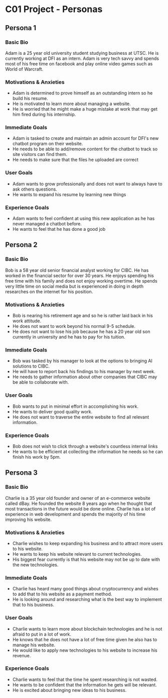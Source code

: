 # C01 Project - Personas


## Persona 1

### Basic Bio

Adam is a 25 year old university student studying business at UTSC. He is currently working at DFI as an 
intern. Adam is very tech savvy and spends most of his free time on facebook and play online video games 
such as World of Warcraft. 

### Motivations & Anxieties

* Adam is determined to prove himself as an outstanding intern so he build his resume.
* He is motivated to learn more about managing a website.
* He is worried that he might make a huge mistake at work that may get him fired during his internship.

### Immediate Goals

* Adam is tasked to create and maintain an admin account for DFI's new chatbot program on their website.
* He needs to be able to add/remove content for the chatbot to track so site visitors can find them.
* He needs to make sure that the files he uploaded are correct

### User Goals

* Adam wants to grow professionally and does not want to always have to ask others questions.
* He wants to expand his resume by learning new things

### Experience Goals

* Adam wants to feel confident at using this new application as he has never managed a chatbot before. 
* He wants to feel that he has done a good job



## Persona 2

### Basic Bio

Bob is a 58 year old senior financial analyst working for CIBC. He has worked in the financial sector for 
over 30 years. He enjoys spending his free time with his family and does not enjoy working overtime. He 
spends very little time on social media but is experienced in doing in depth researches on the internet for 
his position.

### Motivations & Anxieties

* Bob is nearing his retirement age and so he is rather laid back in his work attitude.
* He does not want to work beyond his normal 9-5 schedule.
* He does not want to lose his job because he has a 20 year old son currently in university and he has to pay for his tuition.

### Immediate Goals

* Bob was tasked by his manager to look at the options to bringing AI solutions to CIBC. 
* He will have to report back his findings to his manager by next week.
* He needs to gather information about other companies that CIBC may be able to collaborate with.

### User Goals

* Bob wants to put in minimal effort in accomplishing his work.
* He wants to deliver good quality work.
* He does not want to traverse the entire website to find all relevant information.

### Experience Goals

* Bob does not wish to click through a website's countless internal links
* He wants to be efficient at collecting the information he needs so he can finish his work by 5pm.

## Persona 3

### Basic Bio

Charlie is a 35 year old founder and owner of an e-commerce website called dBay. He founded the website 8 
years ago when he thought that most transactions in the future would be done online. Charlie has a lot of 
experience in web development and spends the majority of his time improving his website.

### Motivations & Anxieties

* Charlie wishes to keep expanding his business and to attract more users to his website.
* He wants to keep his website relevant to current technologies.
* His biggest fear currently is that his website may not be up to date with the new technologies.

### Immediate Goals

* Charlie has heard many good things about cryptocurrency and wishes to add that to his website as a payment method. 
* He is looking around and researching what is the best way to implement that to his business.

### User Goals

* Charlie wants to learn more about blockchain technologies and he is not afraid to put in a lot of work. 
* He knows that he does not have a lot of free time given he also has to manage his website.
* He would like to apply new technologies to his website to increase his revenue.

### Experience Goals

* Charlie wants to feel that the time he spent researching is not wasted.
* He wants to be confident that the information he gets will be relevant.
* He is excited about bringing new ideas to his business.